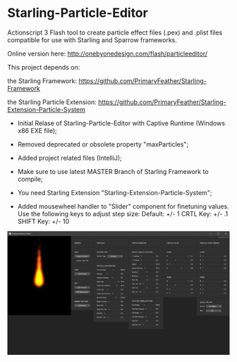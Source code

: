 Starling-Particle-Editor
========================

Actionscript 3 Flash tool to create particle effect files (.pex) and .plist files compatible for use with Starling and Sparrow frameworks.  

Online version here: http://onebyonedesign.com/flash/particleeditor/  
	
This project depends on:  

the Starling Framework: https://github.com/PrimaryFeather/Starling-Framework  
	
the Starling Particle Extension: https://github.com/PrimaryFeather/Starling-Extension-Particle-System


- Initial Relase of Starling-Particle-Editor with Captive Runtime (Windows x86 EXE file);

- Removed deprecated or obsolete property "maxParticles";

- Added project related files (IntelliJ);

- Make sure to use latest MASTER Branch of Starling Framework to compile;

- You need Starling Extension "Starling-Extension-Particle-System";

- Added mousewheel handler to "Slider" component for finetuning values. Use the following keys to adjust step size:
Default: +/- 1
CRTL Key: +/- .1
SHIFT Key: +/- 10

![Preview](Screenshot.png?raw=true "Preview")

